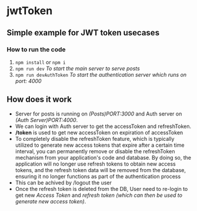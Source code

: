 # jwtToken

## Simple example for JWT token usecases


### How to run the code

1. `npm install` or `npm i`
2. `npm run dev` *To start the main server to serve posts*
3. `npm run devAuthToken` *To start the authentication server which runs on port: 4000*

## How does it work
- Server for posts is running on *(Posts)PORT:3000* and Auth server on *(Auth Server)PORT:4000*.
- We can login with Auth server to get the accessToken and refreshToken.
- **/token** is used to get new accessToken on expiration of accessToken
- To completely disable the refreshToken feature, which is typically utilized to generate new access tokens that expire after a certain time interval, you can permanently remove or disable the refreshToken mechanism from your application's code and database. By doing so, the application will no longer use refresh tokens to obtain new access tokens, and the refresh token data will be removed from the database, ensuring it no longer functions as part of the authentication process
- This can be achived by /logout the user
- Once the refresh token is deleted from the DB, User need to re-login to get new *Access Token* and *refresh token (which can then be used to generate new access token)*.
